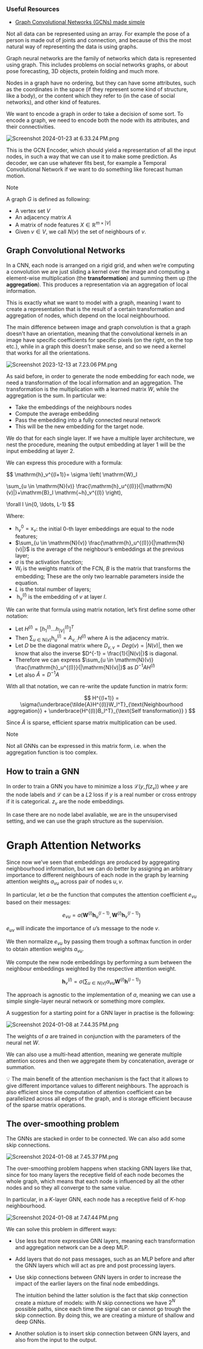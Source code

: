### Useful Resources
- [Graph Convolutional Networks (GCNs) made simple](https://www.youtube.com/watch?v=2KRAOZIULzw)

Not all data can be represented using an array. For example the pose of a person is made out of joints and connection, and because of this the most natural way of representing the data is using graphs.

Graph neural networks are the family of networks which data is represented using graph. This includes problems on social networks graphs, or about pose forecasting, 3D objects, protein folding and much more.

Nodes in a graph have no ordering, but they can have some attributes, such as the coordinates in the space (if they represent some kind of structure, like a body), or the content which they refer to (in the case of social networks), and other kind of features.

We want to encode a graph in order to take a decision of some sort. To encode a graph, we need to encode both the node with its attributes, and their connectivities.

![Screenshot 2024-01-23 at 6.33.24 PM.png](Screenshot_2024-01-23_at_6.33.24_PM.png)

This is the GCN Encoder, which should yield a representation of all the input nodes, in such a way that we can use it to make some prediction. As decoder, we can use whatever fits best, for example a Temporal Convolutional Network if we want to do something like forecast human motion.

> [!Note]
> A graph $G$ is defined as following:
>- A vertex set $V$
>- An adjacency matrix $A$
>- A matrix of node features $X \in \mathbb{R}^ {m \times |V|}$
>- Given $v \in V$, we call $N(v)$  the set of neighbours of $v$.

## Graph Convolutional Networks

In a CNN, each node is arranged on a rigid grid, and when we’re computing a convolution we are just sliding a kernel over the image and computing a element-wise multiplication (the **transformation**) and summing them up (the **aggregation**). This produces a representation via an aggregation of local information. 

This is exactly what we want to model with a graph, meaning I want to create a representation that is the result of a certain transformation and aggregation of nodes, which depend on the local neighbourhood. 

The main difference between image and graph convolution is that a graph doesn't have an orientation, meaning that the convolutional kernels in an image have specific coefficients for specific pixels (on the right, on the top etc.), while in a graph this doesn’t make sense, and so we need a kernel that works for all the orientations.

![Screenshot 2023-12-13 at 7.23.06 PM.png](Screenshot_2023-12-13_at_7.23.06_PM.png)

As said before, in order to generate the node embedding for each node, we need a transformation of the local information and an aggregation. The transformation is the multiplication with a learned matrix $W$, while the aggregation is the sum. In particular we:

- Take the embeddings of the neighbours nodes
- Compute the average embedding
- Pass the embedding into a fully connected neural network
- This will be the new embedding for the target node.

We do that for each single layer. If we have a multiple layer architecture, we nest the procedure, meaning the output embedding at layer 1 will be the input embedding at layer 2.

We can express this procedure with a formula:

$$
\mathrm{h}_v^{(l+1)}=
\sigma
\left(
\mathrm{W}_l 

\sum_{u \in \mathrm{N}(v)} \frac{\mathrm{h}_u^{(l)}}{|\mathrm{N}(v)|}+\mathrm{B}_l \mathrm{~h}_v^{(l)}
\right),

\forall l \in\{0, \ldots, L-1\}
$$

Where:

- $\mathrm{h}^0_v = \mathrm{x}_v$: the initial $0$-th layer embeddings are equal to the node features;
- $\sum_{u \in \mathrm{N}(v)} \frac{\mathrm{h}_u^{(l)}}{|\mathrm{N}(v)|}$ is the average of the neighbour’s embeddings at the previous layer;
- $\sigma$ is the activation function;
- $\mathrm{W}_l$  is the weights matrix of the FCN, $B$ is the matrix that transforms the embedding; These are the only two learnable parameters inside the equation.
- $L$ is the total number of layers;
- $\mathrm{~h}_v^{(l)}$ is the embedding of $v$ at layer $l$.

We can write that formula using matrix notation, let’s first define some other notation:

- Let $H^{(l)} = [h_1^{(l)} \dots h_{|V|}^{(l)}]^T$
- Then $\sum_{u \in \mathrm{N}(v)} \mathrm{h}_u^{(l)} = A_{v,:}H^{(l)}$ where A is the adjacency matrix.
- Let $D$ be the diagonal matrix where $D_{v,v} = Deg(v) = |N(v)|$, then we know that also the inverse $D^{-1} = \frac{1}{|N(v)|}$ is diagonal.
- Therefore we can express $\sum_{u \in \mathrm{N}(v)} \frac{\mathrm{h}_u^{(l)}}{|\mathrm{N}(v)|}$ as $D^{-1}AH^{(l)}$
- Let also $\tilde{A} = D^{-1}A$

With all that notation, we can re-write the update function in matrix form:

$$
H^{(l+1)} = \sigma(\underbrace{\tilde{A}H^{(l)}W_l^T}_{\text{Neighbourhood aggregation}} + \underbrace{H^{(l)}B_l^T}_{\text{Self transformation}} )
$$

Since $\tilde{A}$ is sparse, efficient sparse matrix multiplication can be used.

> [!Note]
> Not all GNNs can be expressed in this matrix form, i.e. when the aggregation function is too complex.
## How to train a GNN

In order to train a GNN you have to minimize a loss $\mathcal{L}(y, f(z_v))$ whee $y$ are the node labels and $\mathcal{L}$ can be a $L2$ loss if $y$ is a real number or cross entropy if it is categorical. $z_v$ are the node embeddings.

In case there are no node label avaliable, we are in the unsupervised setting, and we can use the graph structure as the supervision.

# Graph Attention Networks

Since now we’ve seen that embeddings are produced by aggregating neighbourhood information, but we can do better by assigning an arbitrary importance to different neighbours of each node in the graph by learning attention weights $a_{vu}$ across pair of nodes $u, v$.

In particular, let $a$ be the function that computes the attention coefficient $e_{vu}$ based on their messages:

$$
e_{v u}=a\left(\mathbf{W}^{(l)} \mathbf{h}_u^{(l-1)}, \mathbf{W}^{(l)} \boldsymbol{h}_v^{(l-1)}\right)
$$

$e_{uv}$ will indicate the importance of $u$’s message to the node $v$.

We then normalize $e_{vu}$ by passing them trough a softmax function in order to obtain attention weights $a_{vu}$.

We compute the new node embeddings by performing a sum between the neighbour embeddings weighted by the respective attention weight.

$$
\mathbf{h}_v^{(l)}=\sigma\left(\sum_{u \in N(v)} \alpha_{v u} \mathbf{W}^{(l)} \mathbf{h}^{(l-1)}\right)
$$

The approach is agnostic to the implementation of $a$, meaning we can use a simple single-layer neural network or something more complex. 

A suggestion for a starting point for a GNN layer in practise is the following:

![Screenshot 2024-01-08 at 7.44.35 PM.png](Screenshot_2024-01-08_at_7.44.35_PM.png)

The weights of $a$ are trained in conjunction with the parameters of the neural net $W$.

We can also use a multi-head attention, meaning we generate multiple attention scores and then we aggregate them by concatenation, average or summation.

<aside>
💡 The main benefit of the attention mechanism is the fact that it allows to give different importance values to different neighbours.
The approach is also efficient since the computation of attention coefficient can be parallelized across all edges of the graph, and is storage efficient because of the sparse matrix operations.

</aside>

## The over-smoothing problem

The GNNs are stacked in order to be connected. We can also add some skip connections.

![Screenshot 2024-01-08 at 7.45.37 PM.png](Screenshot_2024-01-08_at_7.45.37_PM.png)

The over-smoothing problem happens when stacking GNN layers like that, since for too many layers the receptive field of each node becomes the whole graph, which means that each node is influenced by all the other nodes and so they all converge to the same value.

In particular, in a $K$-layer GNN, each node has a receptive field of $K$-hop neighbourhood.

![Screenshot 2024-01-08 at 7.47.44 PM.png](Screenshot_2024-01-08_at_7.47.44_PM.png)

We can solve this problem in different ways:

- Use less but more expressive GNN layers, meaning each transformation and aggregation network can be a deep MLP.
- Add layers that do not pass messages, such as an MLP before and after the GNN layers which will act as pre and post processing layers.
- Use skip connections between GNN layers in order to increase the impact of the earlier layers on the final node embeddings.
    
    The intuition behind the latter solution is the fact that skip connection create a mixture of models: with $N$ skip connections we have $2^ N$ possible paths, since each time the signal can or cannot go trough the skip connection. By doing this, we are creating a mixture of shallow and deep GNNs.
    
- Another solution is to insert skip connection between GNN layers, and also from the input to the output.